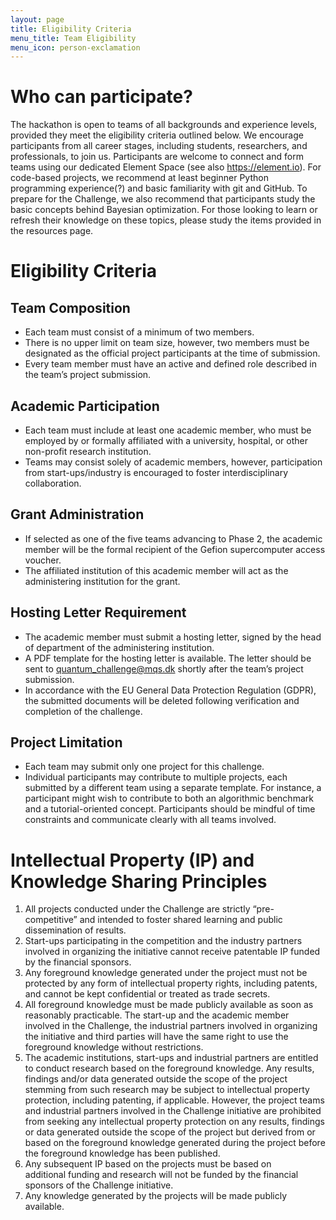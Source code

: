 ```yaml
---
layout: page
title: Eligibility Criteria
menu_title: Team Eligibility
menu_icon: person-exclamation
---
```


# Who can participate?

The hackathon is open to teams of all backgrounds and experience levels, provided they meet the eligibility criteria outlined below. We encourage participants from all career stages, including students, researchers, and professionals, to join us.
Participants are welcome to connect and form teams using our dedicated Element Space (see also https://element.io).
For code-based projects, we recommend at least beginner Python programming experience(?) and basic familiarity with git and GitHub.
To prepare for the Challenge, we also recommend that participants study the basic concepts behind Bayesian optimization. For those looking to learn or refresh their knowledge on these topics, please study the items provided in the resources page.


# Eligibility Criteria

## Team Composition

- Each team must consist of a minimum of two members.
- There is no upper limit on team size, however, two members must be designated as the official project participants at the time of submission.
- Every team member must have an active and defined role described in the team’s project submission.

## Academic Participation

- Each team must include at least one academic member, who must be employed by or formally affiliated with a university, hospital, or other non-profit research institution.
- Teams may consist solely of academic members, however, participation from start-ups/industry is encouraged to foster interdisciplinary collaboration.

## Grant Administration

- If selected as one of the five teams advancing to Phase 2, the academic member will be the formal recipient of the Gefion supercomputer access voucher.
- The affiliated institution of this academic member will act as the administering institution for the grant.

## Hosting Letter Requirement

- The academic member must submit a hosting letter, signed by the head of department of the administering institution.
- A PDF template for the hosting letter is available. The letter should be sent to quantum_challenge@mqs.dk shortly after the team’s project submission.
- In accordance with the EU General Data Protection Regulation (GDPR), the submitted documents will be deleted following verification and completion of the challenge.

## Project Limitation

- Each team may submit only one project for this challenge.
- Individual participants may contribute to multiple projects, each submitted by a different team using a separate template. For instance, a participant might wish to contribute to both an algorithmic benchmark and a tutorial-oriented concept. Participants should be mindful of time constraints and communicate clearly with all teams involved.


# Intellectual Property (IP) and Knowledge Sharing Principles

1. All projects conducted under the Challenge are strictly “pre-competitive” and intended to foster shared learning and public dissemination of results.
2. Start-ups participating in the competition and the industry partners involved in organizing the initiative cannot receive patentable IP funded by the financial sponsors.
3. Any foreground knowledge generated under the project must not be protected by any form of intellectual property rights, including patents, and cannot be kept confidential or treated as trade secrets.
4. All foreground knowledge must be made publicly available as soon as reasonably practicable. The start-up and the academic member involved in the Challenge, the industrial partners involved in organizing the initiative and third parties will have the same right to use the foreground knowledge without restrictions.
5. The academic institutions, start-ups and industrial partners are entitled to conduct research based on the foreground knowledge. Any results, findings and/or data generated outside the scope of the project stemming from such research may be subject to intellectual property protection, including patenting, if applicable. However, the project teams and industrial partners involved in the Challenge initiative are prohibited from seeking any intellectual property protection on any results, findings or data generated outside the scope of the project but derived from or based on the foreground knowledge generated during the project before the foreground knowledge has been published.
6. Any subsequent IP based on the projects must be based on additional funding and research will not be funded by the financial sponsors of the Challenge initiative.
7. Any knowledge generated by the projects will be made publicly available.
